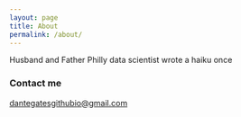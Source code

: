 ```yaml
---
layout: page
title: About
permalink: /about/
---
```


Husband and Father
Philly data scientist
wrote a haiku once

### Contact me

[dantegatesgithubio@gmail.com](mailto:dantegatesgithubio@gmail.com)